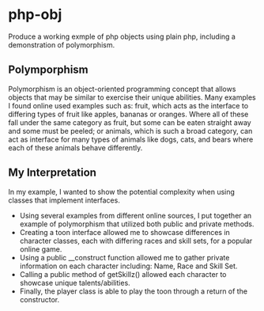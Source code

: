 # php-obj

Produce a working exmple of php objects using plain php, including a demonstration of polymorphism.

## Polymporphism

Polymorphism is an object-oriented programming concept that allows objects that may be similar to exercise their unique abilities.
Many examples I found online used examples such as: fruit, which acts as the interface to differing types of fruit like apples, bananas or oranges. 
Where all of these fall under the same category as fruit, but some can be eaten straight away and some must be peeled; or animals, which
is such a broad category, can act as interface for many types of animals like dogs, cats, and bears where each of these animals behave differently.

## My Interpretation

In my example, I wanted to show the potential complexity when using classes that implement interfaces.

* Using several examples from different online sources, I put together an example of polymorphism that utilized both public and private methods.
* Creating a toon interface allowed me to showcase differences in character classes, each with differing races and skill sets, for a popular online game.
* Using a public __construct function allowed me to gather private information on each character including: Name, Race and Skill Set.
* Calling a public method of getSkillz() allowed each character to showcase unique talents/abilities.
* Finally, the player class is able to play the toon through a return of the constructor.
